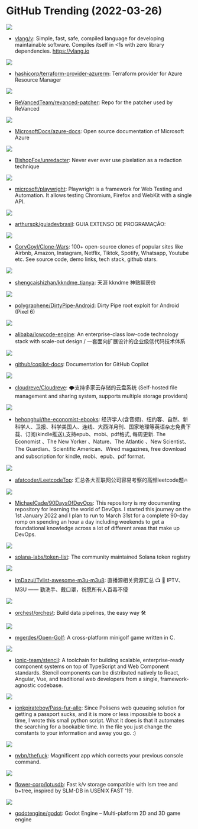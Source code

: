 # GitHub Trending (2022-03-26)

![](https://img.shields.io/badge/V-New%2026-green?style=flat-square&logo=appveyor)
- [vlang/v](https://github.com/vlang/v): Simple, fast, safe, compiled language for developing maintainable software. Compiles itself in <1s with zero library dependencies. https://vlang.io

![](https://img.shields.io/badge/Go-New%204-green?style=flat-square&logo=appveyor)
- [hashicorp/terraform-provider-azurerm](https://github.com/hashicorp/terraform-provider-azurerm): Terraform provider for Azure Resource Manager

![](https://img.shields.io/badge/Kotlin-New%20156-green?style=flat-square&logo=appveyor)
- [ReVancedTeam/revanced-patcher](https://github.com/ReVancedTeam/revanced-patcher): Repo for the patcher used by ReVanced

![](https://img.shields.io/badge/PowerShell-New%2047-green?style=flat-square&logo=appveyor)
- [MicrosoftDocs/azure-docs](https://github.com/MicrosoftDocs/azure-docs): Open source documentation of Microsoft Azure

![](https://img.shields.io/badge/TypeScript-New%2077-green?style=flat-square&logo=appveyor)
- [BishopFox/unredacter](https://github.com/BishopFox/unredacter): Never ever ever use pixelation as a redaction technique

![](https://img.shields.io/badge/TypeScript-New%2037-green?style=flat-square&logo=appveyor)
- [microsoft/playwright](https://github.com/microsoft/playwright): Playwright is a framework for Web Testing and Automation. It allows testing Chromium, Firefox and WebKit with a single API.

![](https://img.shields.io/badge/none-New%20214-green?style=flat-square&logo=appveyor)
- [arthurspk/guiadevbrasil](https://github.com/arthurspk/guiadevbrasil): GUIA EXTENSO DE PROGRAMAÇÃO:

![](https://img.shields.io/badge/none-New%20128-green?style=flat-square&logo=appveyor)
- [GorvGoyl/Clone-Wars](https://github.com/GorvGoyl/Clone-Wars): 100+ open-source clones of popular sites like Airbnb, Amazon, Instagram, Netflix, Tiktok, Spotify, Whatsapp, Youtube etc. See source code, demo links, tech stack, github stars.

![](https://img.shields.io/badge/none-New%2055-green?style=flat-square&logo=appveyor)
- [shengcaishizhan/kkndme_tianya](https://github.com/shengcaishizhan/kkndme_tianya): 天涯 kkndme 神贴聊房价

![](https://img.shields.io/badge/C-New%2059-green?style=flat-square&logo=appveyor)
- [polygraphene/DirtyPipe-Android](https://github.com/polygraphene/DirtyPipe-Android): Dirty Pipe root exploit for Android (Pixel 6)

![](https://img.shields.io/badge/TypeScript-New%20219-green?style=flat-square&logo=appveyor)
- [alibaba/lowcode-engine](https://github.com/alibaba/lowcode-engine): An enterprise-class low-code technology stack with scale-out design / 一套面向扩展设计的企业级低代码技术体系

![](https://img.shields.io/badge/Python-New%20406-green?style=flat-square&logo=appveyor)
- [github/copilot-docs](https://github.com/github/copilot-docs): Documentation for GitHub Copilot

![](https://img.shields.io/badge/Go-New%2028-green?style=flat-square&logo=appveyor)
- [cloudreve/Cloudreve](https://github.com/cloudreve/Cloudreve): 🌩支持多家云存储的云盘系统 (Self-hosted file management and sharing system, supports multiple storage providers)

![](https://img.shields.io/badge/CSS-New%2022-green?style=flat-square&logo=appveyor)
- [hehonghui/the-economist-ebooks](https://github.com/hehonghui/the-economist-ebooks): 经济学人(含音频)、纽约客、自然、新科学人、卫报、科学美国人、连线、大西洋月刊、国家地理等英语杂志免费下载、订阅(kindle推送),支持epub、mobi、pdf格式, 每周更新. The Economist 、The New Yorker 、Nature、The Atlantic 、New Scientist、The Guardian、Scientific American、Wired magazines, free download and subscription for kindle, mobi、epub、pdf format.

![](https://img.shields.io/badge/none-New%2021-green?style=flat-square&logo=appveyor)
- [afatcoder/LeetcodeTop](https://github.com/afatcoder/LeetcodeTop): 汇总各大互联网公司容易考察的高频leetcode题🔥

![](https://img.shields.io/badge/Shell-New%2086-green?style=flat-square&logo=appveyor)
- [MichaelCade/90DaysOfDevOps](https://github.com/MichaelCade/90DaysOfDevOps): This repository is my documenting repository for learning the world of DevOps. I started this journey on the 1st January 2022 and I plan to run to March 31st for a complete 90-day romp on spending an hour a day including weekends to get a foundational knowledge across a lot of different areas that make up DevOps.

![](https://img.shields.io/badge/Go-New%2010-green?style=flat-square&logo=appveyor)
- [solana-labs/token-list](https://github.com/solana-labs/token-list): The community maintained Solana token registry

![](https://img.shields.io/badge/none-New%2039-green?style=flat-square&logo=appveyor)
- [imDazui/Tvlist-awesome-m3u-m3u8](https://github.com/imDazui/Tvlist-awesome-m3u-m3u8): 直播源相关资源汇总 📺 💯 IPTV、M3U —— 勤洗手、戴口罩，祝愿所有人百毒不侵

![](https://img.shields.io/badge/Python-New%2056-green?style=flat-square&logo=appveyor)
- [orchest/orchest](https://github.com/orchest/orchest): Build data pipelines, the easy way 🛠️

![](https://img.shields.io/badge/C-New%20104-green?style=flat-square&logo=appveyor)
- [mgerdes/Open-Golf](https://github.com/mgerdes/Open-Golf): A cross-platform minigolf game written in C.

![](https://img.shields.io/badge/TypeScript-New%2081-green?style=flat-square&logo=appveyor)
- [ionic-team/stencil](https://github.com/ionic-team/stencil): A toolchain for building scalable, enterprise-ready component systems on top of TypeScript and Web Component standards. Stencil components can be distributed natively to React, Angular, Vue, and traditional web developers from a single, framework-agnostic codebase.

![](https://img.shields.io/badge/Python-New%2029-green?style=flat-square&logo=appveyor)
- [jonkpirateboy/Pass-fur-alle](https://github.com/jonkpirateboy/Pass-fur-alle): Since Polisens web queueing solution for getting a passport sucks, and it is more or less impossible to book a time, I wrote this small python script. What it does is that it automates the searching for a bookable time. In the file you just change the constants to your information and away you go. :)

![](https://img.shields.io/badge/Python-New%20238-green?style=flat-square&logo=appveyor)
- [nvbn/thefuck](https://github.com/nvbn/thefuck): Magnificent app which corrects your previous console command.

![](https://img.shields.io/badge/Go-New%2040-green?style=flat-square&logo=appveyor)
- [flower-corp/lotusdb](https://github.com/flower-corp/lotusdb): Fast k/v storage compatible with lsm tree and b+tree, inspired by SLM-DB in USENIX FAST ’19.

![](https://img.shields.io/badge/C%2B%2B-New%2025-green?style=flat-square&logo=appveyor)
- [godotengine/godot](https://github.com/godotengine/godot): Godot Engine – Multi-platform 2D and 3D game engine

